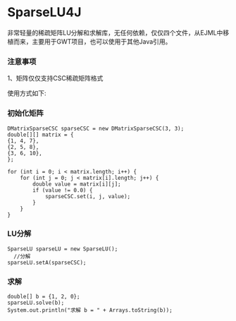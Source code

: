 # SparseLU4J

非常轻量的稀疏矩阵LU分解和求解库，无任何依赖，仅仅四个文件，从EJML中移植而来，主要用于GWT项目，也可以使用于其他Java引用。
### 注意事项
1、矩阵仅仅支持CSC稀疏矩阵格式

使用方式如下:

### 初始化矩阵

```
DMatrixSparseCSC sparseCSC = new DMatrixSparseCSC(3, 3);
double[][] matrix = {
{1, 4, 7},
{2, 5, 8},
{3, 6, 10},
};

for (int i = 0; i < matrix.length; i++) {
    for (int j = 0; j < matrix[i].length; j++) {
        double value = matrix[i][j];
        if (value != 0.0) {
            sparseCSC.set(i, j, value);
        }
    }
}
```

### LU分解

```
SparseLU sparseLU = new SparseLU();
  //分解
sparseLU.setA(sparseCSC);
```

### 求解

```
double[] b = {1, 2, 0};
sparseLU.solve(b);
System.out.println("求解 b = " + Arrays.toString(b));
```